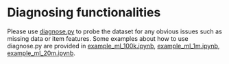 Diagnosing functionalities
===
Please use [diagnose.py](diagnose.py) to probe the dataset for any obvious issues such as missing data or item features.
Some examples about how to use diagnose.py are provided in [example_ml_100k.ipynb](example_ml_100k.ipynb), [example_ml_1m.ipynb](example_ml_1m.ipynb), [example_ml_20m.ipynb](example_ml_20m.ipynb).
